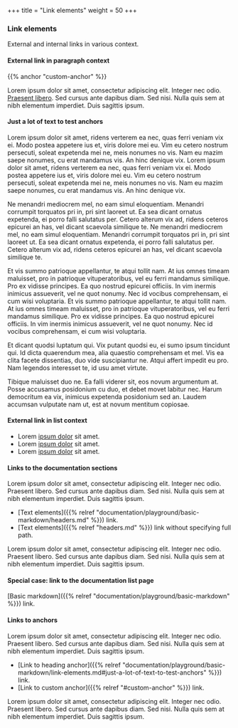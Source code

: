 +++
title = "Link elements"
weight = 50
+++

### Link elements

External and internal links in various context.

#### External link in paragraph context

{{% anchor "custom-anchor" %}}

Lorem ipsum dolor sit amet, consectetur adipiscing elit. Integer nec odio. 
[Praesent libero](https://google.com). Sed cursus ante dapibus diam. Sed nisi. Nulla quis sem at nibh elementum imperdiet. Duis sagittis ipsum. 

#### Just a lot of text to test anchors

Lorem ipsum dolor sit amet, ridens verterem ea nec, quas ferri veniam vix ei. Modo postea appetere ius et, viris dolore mei eu. Vim eu cetero nostrum persecuti, soleat expetenda mei ne, meis nonumes no vis. Nam eu mazim saepe nonumes, cu erat mandamus vis. An hinc denique vix.
Lorem ipsum dolor sit amet, ridens verterem ea nec, quas ferri veniam vix ei. Modo postea appetere ius et, viris dolore mei eu. Vim eu cetero nostrum persecuti, soleat expetenda mei ne, meis nonumes no vis. Nam eu mazim saepe nonumes, cu erat mandamus vis. An hinc denique vix.

Ne menandri mediocrem mel, no eam simul eloquentiam. Menandri corrumpit torquatos pri in, pri sint laoreet ut. Ea sea dicant ornatus expetenda, ei porro falli salutatus per. Cetero alterum vix ad, ridens ceteros epicurei an has, vel dicant scaevola similique te.
Ne menandri mediocrem mel, no eam simul eloquentiam. Menandri corrumpit torquatos pri in, pri sint laoreet ut. Ea sea dicant ornatus expetenda, ei porro falli salutatus per. Cetero alterum vix ad, ridens ceteros epicurei an has, vel dicant scaevola similique te.

Et vis summo patrioque appellantur, te atqui tollit nam. At ius omnes timeam maluisset, pro in patrioque vituperatoribus, vel eu ferri mandamus similique. Pro ex vidisse principes. Ea quo nostrud epicurei officiis. In vim inermis inimicus assueverit, vel ne quot nonumy. Nec id vocibus comprehensam, ei cum wisi voluptaria.
Et vis summo patrioque appellantur, te atqui tollit nam. At ius omnes timeam maluisset, pro in patrioque vituperatoribus, vel eu ferri mandamus similique. Pro ex vidisse principes. Ea quo nostrud epicurei officiis. In vim inermis inimicus assueverit, vel ne quot nonumy. Nec id vocibus comprehensam, ei cum wisi voluptaria.

Et dicant quodsi luptatum qui. Vix putant quodsi eu, ei sumo ipsum tincidunt qui. Id dicta quaerendum mea, alia quaestio comprehensam et mel. Vis ea clita facete dissentias, duo vide suscipiantur ne. Atqui affert impedit eu pro. Nam legendos interesset te, id usu amet virtute.

Tibique maluisset duo ne. Ea falli viderer sit, eos novum argumentum at. Posse accusamus posidonium cu duo, et debet movet labitur nec. Harum democritum ea vix, inimicus expetenda posidonium sed an. Laudem accumsan vulputate nam ut, est at novum mentitum copiosae.


#### External link in list context

* Lorem [ipsum dolor](https://google.com) sit amet.
* Lorem [ipsum dolor](https://google.com) sit amet.
* Lorem [ipsum dolor](https://google.com) sit amet.

#### Links to the documentation sections

Lorem ipsum dolor sit amet, consectetur adipiscing elit. Integer nec odio. Praesent libero. Sed cursus ante dapibus diam. Sed nisi. Nulla quis sem at nibh elementum imperdiet. Duis sagittis ipsum.

* [Text elements]({{% relref "documentation/playground/basic-markdown/headers.md" %}}) link.
* [Text elements]({{% relref "headers.md" %}}) link without specifying full path.

Lorem ipsum dolor sit amet, consectetur adipiscing elit. Integer nec odio. Praesent libero. Sed cursus ante dapibus diam. Sed nisi. Nulla quis sem at nibh elementum imperdiet. Duis sagittis ipsum.

#### Special case: link to the documentation list page

[Basic markdown]({{% relref "documentation/playground/basic-markdown" %}}) link.

#### Links to anchors

Lorem ipsum dolor sit amet, consectetur adipiscing elit. Integer nec odio. Praesent libero. Sed cursus ante dapibus diam. Sed nisi. Nulla quis sem at nibh elementum imperdiet. Duis sagittis ipsum.

* [Link to heading anchor]({{% relref "documentation/playground/basic-markdown/link-elements.md#just-a-lot-of-text-to-test-anchors" %}}) link.
* [Link to custom anchor]({{% relref "#custom-anchor" %}}) link.

Lorem ipsum dolor sit amet, consectetur adipiscing elit. Integer nec odio. Praesent libero. Sed cursus ante dapibus diam. Sed nisi. Nulla quis sem at nibh elementum imperdiet. Duis sagittis ipsum.
